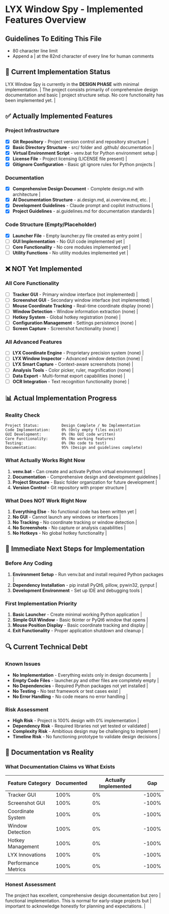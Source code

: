 # LYX Window Spy - Implemented Features Overview

## Guidelines To Editing This File

- 80 character line limit
- Append a | at the 82nd character of every line for human comments

## 🎯 Current Implementation Status

LYX Window Spy is currently in the **DESIGN PHASE** with minimal implementation. |
The project consists primarily of comprehensive design documentation and basic   |
project structure setup. No core functionality has been implemented yet.       |

## ✅ Actually Implemented Features

### Project Infrastructure

- [x] **Git Repository** - Project version control and repository structure     |
- [x] **Basic Directory Structure** - src/ folder and .github/ documentation   |
- [x] **Virtual Environment Script** - venv.bat for Python environment setup   |
- [x] **License File** - Project licensing (LICENSE file present)              |
- [x] **Gitignore Configuration** - Basic git ignore rules for Python projects |

### Documentation

- [x] **Comprehensive Design Document** - Complete design.md with architecture  |
- [x] **AI Documentation Structure** - ai.design.md, ai.overview.md, etc.      |
- [x] **Development Guidelines** - Claude prompt and copilot instructions       |
- [x] **Project Guidelines** - ai.guidelines.md for documentation standards    |

### Code Structure (Empty/Placeholder)

- [x] **Launcher File** - Empty launcher.py file created as entry point        |
- [ ] **GUI Implementation** - No GUI code implemented yet                     |
- [ ] **Core Functionality** - No core modules implemented yet                 |
- [ ] **Utility Functions** - No utility modules implemented yet               |

## ❌ NOT Yet Implemented

### All Core Functionality

- [ ] **Tracker GUI** - Primary window interface (not implemented)             |
- [ ] **Screenshot GUI** - Secondary window interface (not implemented)        |
- [ ] **Mouse Coordinate Tracking** - Real-time coordinate display (none)      |
- [ ] **Window Detection** - Window information extraction (none)              |
- [ ] **Hotkey System** - Global hotkey registration (none)                    |
- [ ] **Configuration Management** - Settings persistence (none)               |
- [ ] **Screen Capture** - Screenshot functionality (none)                     |

### All Advanced Features

- [ ] **LYX Coordinate Engine** - Proprietary precision system (none)          |
- [ ] **LYX Window Inspector** - Advanced window detection (none)              |
- [ ] **LYX Smart Capture** - Context-aware screenshots (none)                 |
- [ ] **Analysis Tools** - Color picker, ruler, magnification (none)          |
- [ ] **Data Export** - Multi-format export capabilities (none)                |
- [ ] **OCR Integration** - Text recognition functionality (none)              |

## 📊 Actual Implementation Progress

### Reality Check

```text
Project Status:          Design Complete / No Implementation
Code Implementation:     0% (Only empty files exist)
GUI Development:         0% (No GUI code written)
Core Functionality:      0% (No working features)
Testing:                 0% (No code to test)
Documentation:           95% (Design and guidelines complete)
```

### What Actually Works Right Now

1. **venv.bat** - Can create and activate Python virtual environment           |
2. **Documentation** - Comprehensive design and development guidelines         |
3. **Project Structure** - Basic folder organization for future development    |
4. **Version Control** - Git repository with proper structure                  |

### What Does NOT Work Right Now

1. **Everything Else** - No functional code has been written yet               |
2. **No GUI** - Cannot launch any windows or interfaces                       |
3. **No Tracking** - No coordinate tracking or window detection               |
4. **No Screenshots** - No capture or analysis capabilities                   |
5. **No Hotkeys** - No global hotkey functionality                           |

## 🎯 Immediate Next Steps for Implementation

### Before Any Coding

1. **Environment Setup** - Run venv.bat and install required Python packages  |
2. **Dependency Installation** - pip install PyQt6, pillow, pywin32, pynput   |
3. **Development Environment** - Set up IDE and debugging tools               |

### First Implementation Priority

1. **Basic Launcher** - Create minimal working Python application              |
2. **Simple GUI Window** - Basic tkinter or PyQt6 window that opens           |
3. **Mouse Position Display** - Basic coordinate tracking and display          |
4. **Exit Functionality** - Proper application shutdown and cleanup           |

## 🔍 Current Technical Debt

### Known Issues

- **No Implementation** - Everything exists only in design documents           |
- **Empty Code Files** - launcher.py and other files are completely empty     |
- **No Dependencies** - Required Python packages not yet installed            |
- **No Testing** - No test framework or test cases exist                      |
- **No Error Handling** - No code means no error handling                     |

### Risk Assessment

- **High Risk** - Project is 100% design with 0% implementation               |
- **Dependency Risk** - Required libraries not yet tested or validated        |
- **Complexity Risk** - Ambitious design may be challenging to implement      |
- **Timeline Risk** - No functioning prototype to validate design decisions   |

## 📝 Documentation vs Reality

### What Documentation Claims vs What Exists

| Feature Category       | Documented | Actually Implemented | Gap    |
|------------------------|------------|---------------------|--------|
| Tracker GUI           | 100%       | 0%                  | -100%  |
| Screenshot GUI        | 100%       | 0%                  | -100%  |
| Coordinate System     | 100%       | 0%                  | -100%  |
| Window Detection      | 100%       | 0%                  | -100%  |
| Hotkey Management     | 100%       | 0%                  | -100%  |
| LYX Innovations       | 100%       | 0%                  | -100%  |
| Performance Metrics   | 100%       | 0%                  | -100%  |

### Honest Assessment

The project has excellent, comprehensive design documentation but zero          |
functional implementation. This is normal for early-stage projects but        |
important to acknowledge honestly for planning and expectations.               |
